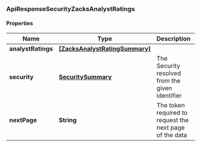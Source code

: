 ### ApiResponseSecurityZacksAnalystRatings

#### Properties
Name | Type | Description | Notes
------------ | ------------- | ------------- | -------------
**analystRatings** | [**[ZacksAnalystRatingSummary]**](ZacksAnalystRatingSummary.md) |  | [optional] 
**security** | [**SecuritySummary**](SecuritySummary.md) | The Security resolved from the given identifier | [optional] 
**nextPage** | **String** | The token required to request the next page of the data | [optional] 



